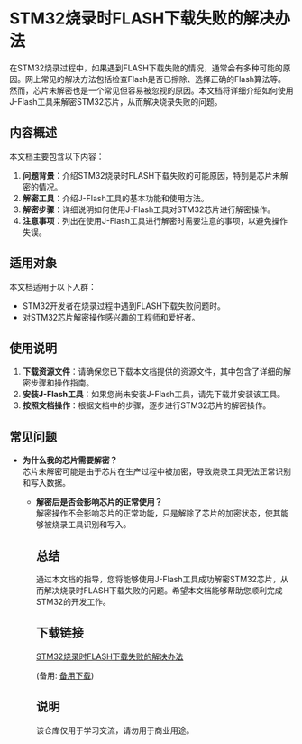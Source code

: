 # STM32烧录时FLASH下载失败的解决办法

在STM32烧录过程中，如果遇到FLASH下载失败的情况，通常会有多种可能的原因。网上常见的解决方法包括检查Flash是否已擦除、选择正确的Flash算法等。然而，芯片未解密也是一个常见但容易被忽视的原因。本文档将详细介绍如何使用J-Flash工具来解密STM32芯片，从而解决烧录失败的问题。

## 内容概述

本文档主要包含以下内容：

1. **问题背景**：介绍STM32烧录时FLASH下载失败的可能原因，特别是芯片未解密的情况。
2. **解密工具**：介绍J-Flash工具的基本功能和使用方法。
3. **解密步骤**：详细说明如何使用J-Flash工具对STM32芯片进行解密操作。
4. **注意事项**：列出在使用J-Flash工具进行解密时需要注意的事项，以避免操作失误。

## 适用对象

本文档适用于以下人群：

- STM32开发者在烧录过程中遇到FLASH下载失败问题时。
- 对STM32芯片解密操作感兴趣的工程师和爱好者。

## 使用说明

1. **下载资源文件**：请确保您已下载本文档提供的资源文件，其中包含了详细的解密步骤和操作指南。
2. **安装J-Flash工具**：如果您尚未安装J-Flash工具，请先下载并安装该工具。
3. **按照文档操作**：根据文档中的步骤，逐步进行STM32芯片的解密操作。

## 常见问题

- **为什么我的芯片需要解密？**  
  芯片未解密可能是由于芯片在生产过程中被加密，导致烧录工具无法正常识别和写入数据。

    - **解密后是否会影响芯片的正常使用？**  
      解密操作不会影响芯片的正常功能，只是解除了芯片的加密状态，使其能够被烧录工具识别和写入。

      ## 总结

      通过本文档的指导，您将能够使用J-Flash工具成功解密STM32芯片，从而解决烧录时FLASH下载失败的问题。希望本文档能够帮助您顺利完成STM32的开发工作。

      ## 下载链接
      [STM32烧录时FLASH下载失败的解决办法](https://pan.quark.cn/s/f36c87f7766b) 

      (备用: [备用下载](https://pan.baidu.com/s/1gm0Yo52f8QyhFlRBEF4ILA?pwd=1234))

      ## 说明

      该仓库仅用于学习交流，请勿用于商业用途。
